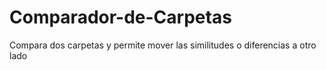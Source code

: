 # Comparador-de-Carpetas
Compara dos carpetas y permite mover las similitudes o diferencias a otro lado
